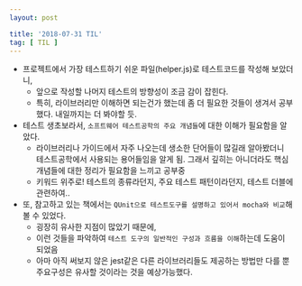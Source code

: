 ```yaml
---
layout: post

title: '2018-07-31 TIL'
tag: [ TIL ]
---
```


* 프로젝트에서 가장 테스트하기 쉬운 파일(helper.js)로 테스트코드를 작성해 보았더니,
  * 앞으로 작성할 나머지 테스트의 방향성이 조금 감이 잡힌다. 
  * 특히, 라이브러리만 이해하면 되는건가 했는데 좀 더 필요한 것들이 생겨서 공부했다. 내일까지는 더 봐야할 듯.
* 테스트 생초보라서, `소프트웨어 테스트공학의 주요 개념들`에 대한 이해가 필요함을 알았다.
  * 라이브러리나 가이드에서 자주 나오는데 생소한 단어들이 많길래 알아봤더니 테스트공학에서 사용되는 용어들임을 알게 됨. 그래서 깊히는 아니더라도 핵심개념들에 대한 정리가 필요함을 느끼고 공부중
  * 키워드 위주로! 테스트의 종류라던지, 주요 테스트 패턴이라던지, 테스트 더블에 관련하여..
* 또, 참고하고 있는 책에서는 `QUnit으로 테스트도구를 설명하고 있어서 mocha와 비교`해 볼 수 있었다.
  * 굉장히 유사한 지점이 많았기 때문에,
  * 이런 것들을 파악하여 `테스트 도구의 일반적인 구성과 흐름을 이해`하는데 도움이 되었음
  * 아마 아직 써보지 않은 jest같은 다른 라이브러리들도 제공하는 방법만 다를 뿐 주요구성은 유사할 것이라는 것을 예상가능했다.
